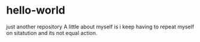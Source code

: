 # hello-world
just another repository 
A little about myself is i keep having to repeat myself on sitatution and its not equal action.
